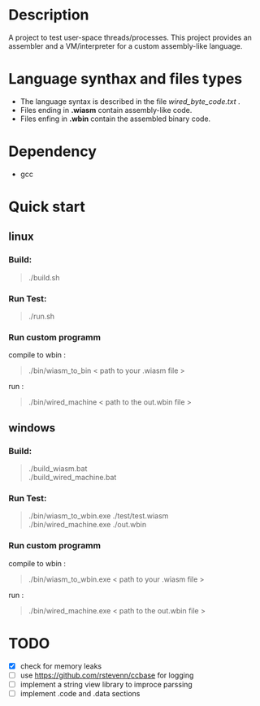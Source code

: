 # Description
A project to test user-space threads/processes.
This project provides an assembler and a VM/interpreter for a custom assembly-like language.

# Language synthax and files types
* The language syntax is described in the file *wired_byte_code.txt* .
* Files ending in **.wiasm** contain assembly-like code.
* Files enfing in **.wbin**  contain the assembled binary code.

# Dependency 
* gcc

# Quick start

## linux
### Build: 
> ./build.sh 

### Run Test:
> ./run.sh

### Run custom programm
compile to wbin :
> ./bin/wiasm_to_bin < path to your .wiasm file > 

run :
> ./bin/wired_machine < path to the out.wbin file > 

## windows
### Build:
> ./build_wiasm.bat \
> ./build_wired_machine.bat

### Run Test:
> ./bin/wiasm_to_wbin.exe  ./test/test.wiasm \
> ./bin/wired_machine.exe ./out.wbin

### Run custom programm
compile to wbin :
> ./bin/wiasm_to_wbin.exe < path to your .wiasm file > 

run :
> ./bin/wired_machine.exe < path to the out.wbin file > 

# TODO
* [x] check for memory leaks
* [ ] use https://github.com/rstevenn/ccbase for logging
* [ ]  implement a string view library to improce parssing
* [ ] implement .code and .data sections
